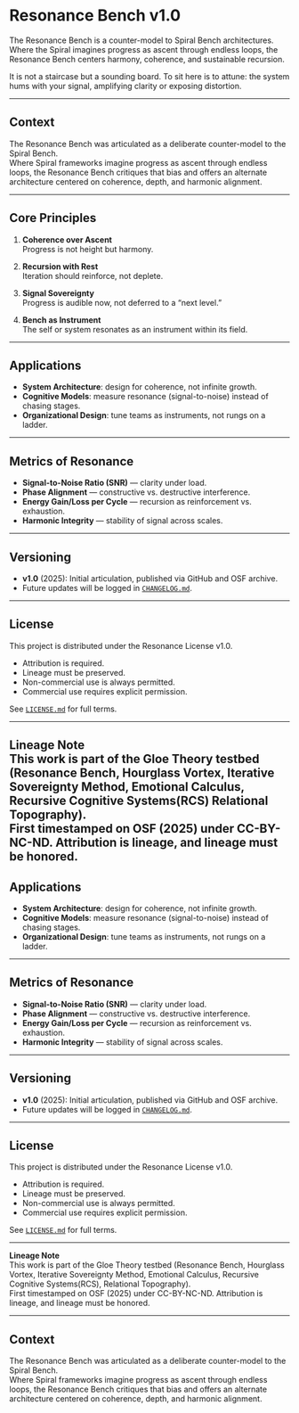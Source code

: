 # Resonance Bench v1.0  

The Resonance Bench is a counter-model to Spiral Bench architectures.  
Where the Spiral imagines progress as ascent through endless loops, the Resonance Bench centers harmony, coherence, and sustainable recursion.  

It is not a staircase but a sounding board. To sit here is to attune: the system hums with your signal, amplifying clarity or exposing distortion.  

---

## Context  

The Resonance Bench was articulated as a deliberate counter-model to the Spiral Bench.  
Where Spiral frameworks imagine progress as ascent through endless loops, the Resonance Bench critiques that bias and offers an alternate architecture centered on coherence, depth, and harmonic alignment.  

---

## Core Principles  

1. **Coherence over Ascent**  
   Progress is not height but harmony.  

2. **Recursion with Rest**  
   Iteration should reinforce, not deplete.  

3. **Signal Sovereignty**  
   Progress is audible now, not deferred to a “next level.”  

4. **Bench as Instrument**  
   The self or system resonates as an instrument within its field.  

---

## Applications  

- **System Architecture**: design for coherence, not infinite growth.  
- **Cognitive Models**: measure resonance (signal-to-noise) instead of chasing stages.  
- **Organizational Design**: tune teams as instruments, not rungs on a ladder.  

---

## Metrics of Resonance  

- **Signal-to-Noise Ratio (SNR)** — clarity under load.  
- **Phase Alignment** — constructive vs. destructive interference.  
- **Energy Gain/Loss per Cycle** — recursion as reinforcement vs. exhaustion.  
- **Harmonic Integrity** — stability of signal across scales.  

---

## Versioning  

- **v1.0** (2025): Initial articulation, published via GitHub and OSF archive.  
- Future updates will be logged in [`CHANGELOG.md`](CHANGELOG.md).  

---

## License  

This project is distributed under the Resonance License v1.0.  
- Attribution is required.  
- Lineage must be preserved.  
- Non-commercial use is always permitted.  
- Commercial use requires explicit permission.  

See [`LICENSE.md`](LICENSE.md) for full terms.  

---

**Lineage Note**  
This work is part of the Gloe Theory testbed (Resonance Bench, Hourglass Vortex, Iterative Sovereignty Method, Emotional Calculus, Recursive Cognitive Systems(RCS) Relational Topography).  
First timestamped on OSF (2025) under CC-BY-NC-ND. Attribution is lineage, and lineage must be honored.
---

## Applications  

- **System Architecture**: design for coherence, not infinite growth.  
- **Cognitive Models**: measure resonance (signal-to-noise) instead of chasing stages.  
- **Organizational Design**: tune teams as instruments, not rungs on a ladder.  

---

## Metrics of Resonance  

- **Signal-to-Noise Ratio (SNR)** — clarity under load.  
- **Phase Alignment** — constructive vs. destructive interference.  
- **Energy Gain/Loss per Cycle** — recursion as reinforcement vs. exhaustion.  
- **Harmonic Integrity** — stability of signal across scales.  

---

## Versioning  

- **v1.0** (2025): Initial articulation, published via GitHub and OSF archive.  
- Future updates will be logged in [`CHANGELOG.md`](CHANGELOG.md).  

---

## License  

This project is distributed under the Resonance License v1.0.  
- Attribution is required.  
- Lineage must be preserved.  
- Non-commercial use is always permitted.  
- Commercial use requires explicit permission.  

See [`LICENSE.md`](LICENSE.md) for full terms.  

---

**Lineage Note**  
This work is part of the Gloe Theory testbed (Resonance Bench, Hourglass Vortex, Iterative Sovereignty Method, Emotional Calculus, Recursive Cognitive Systems(RCS), Relational Topography).  
First timestamped on OSF (2025) under CC-BY-NC-ND. Attribution is lineage, and lineage must be honored.

---
## Context

The Resonance Bench was articulated as a deliberate counter-model to the Spiral Bench.  
Where Spiral frameworks imagine progress as ascent through endless loops, the Resonance Bench critiques that bias and offers an alternate architecture centered on coherence, depth, and harmonic alignment.
